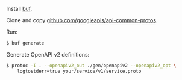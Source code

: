 Install [buf](https://docs.buf.build/).

Clone and copy [github.com/googleapis/api-common-protos](https://github.com/googleapis/api-common-protos).

Run:
```bash
$ buf generate
```

Generate OpenAPI v2 definitions:
```bash
$ protoc -I . --openapiv2_out ./gen/openapiv2 --openapiv2_opt \
    logtostderr=true your/service/v1/service.proto
```
